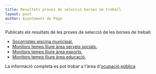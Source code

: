 ```yaml
---
title: Resultats proves de selecció borses de treball
layout: post
author: Ajuntament de Pego
---
```

Publicats els resultats de les proves de selecció de les borses de treball:

* [Socorristes piscina municipal.](/pdf/personal/20130527-borsatreball-socorrista-piscina-municipal/resultat-proves-selectives.pdf)
* [Monitors temps lliure àrea serveis socials.](/pdf/personal/20130527-borsatreball-monitor-temps-lliure-area-serveis-socials/resultat-proves-selectives.pdf)
* [Monitors temps lliure àrea esports.](/pdf/personal/20130527-borsatreball-monitor-temps-lliure-area-esports/resultat-proves-selectives.pdf)
* [Monitors temps lliure àrea educació.](/pdf/personal/20130527-borsatreball-monitor-temps-lliure-area-educacio/resultat-proves-selectives.pdf)

La informació completa es pot trobar a l'àrea d'[ocupació pública](/serveis/ocupacio-publica.html)